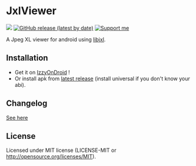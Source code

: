# JxlViewer
[![](https://img.shields.io/endpoint?url=https://apt.izzysoft.de/fdroid/api/v1/shield/fr.oupson.jxlviewer)](https://apt.izzysoft.de/fdroid/index/apk/fr.oupson.jxlviewer)
[![GitHub release (latest by date)](https://img.shields.io/github/downloads/oupson/jxlviewer/latest/total)](https://github.com/oupson/jxlviewer/releases/latest)
[![Support me](https://img.shields.io/liberapay/patrons/oupson.svg?logo=liberapay)](https://liberapay.com/oupson/)

A Jpeg XL viewer for android using [libjxl](https://github.com/libjxl/libjxl).

## Installation
- Get it on [IzzyOnDroid](https://apt.izzysoft.de/fdroid/index/apk/fr.oupson.jxlviewer) !
- Or install apk from [latest release](https://github.com/oupson/jxlviewer/releases/) (install universal if you don't know your abi).

## Changelog
[See here](app/CHANGELOG.md)

## License
Licensed under MIT license (LICENSE-MIT or http://opensource.org/licenses/MIT).
